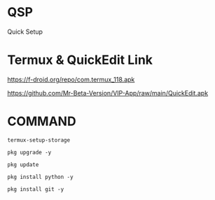 # QSP
Quick Setup
# Termux & QuickEdit Link 

https://f-droid.org/repo/com.termux_118.apk

https://github.com/Mr-Beta-Version/VIP-App/raw/main/QuickEdit.apk

# COMMAND
```
termux-setup-storage

```


```
pkg upgrade -y

```

```
pkg update

```

```
pkg install python -y

```

```
pkg install git -y

```


